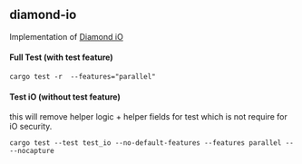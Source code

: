 ## diamond-io

Implementation of [Diamond iO](https://eprint.iacr.org/2025/236)

#### Full Test (with test feature)

```
cargo test -r  --features="parallel"
```

#### Test iO (without test feature) 
this will remove helper logic + helper fields for test which is not require for iO security.

```
cargo test --test test_io --no-default-features --features parallel -- --nocapture
```